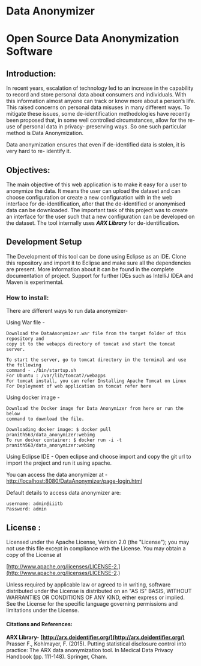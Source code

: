 # Data Anonymizer

# Open Source Data Anonymization Software

## Introduction:

In recent years, escalation of technology led to an increase in the capability to record and
store personal data about consumers and individuals. With this information almost anyone
can track or know more about a person’s life. This raised concerns on personal data misuses
in many different ways. To mitigate these issues, some de-identification methodologies have
recently been proposed that, in some well controlled circumstances, allow for the re-use of
personal data in privacy- preserving ways. So one such particular method is Data
Anonymization.

Data anonymization ensures that even if de-identified data is stolen, it is very hard to re-
identify it.

## Objectives:

The main objective of this web application is to make it easy for a user to anonymize the
data. It means the user can upload the dataset and can choose configuration or create a new
configuration with in the web interface for de-identification, after that the de-identified or
anonymised data can be downloaded. The important task of this project was to create an
interface for the user such that a new configuration can be developed on the dataset. The tool
internally uses **_ARX Library_** for de-identification.

## Development Setup

The Development of this tool can be done using Eclipse as an IDE. Clone this repository and
import it to Eclipse and make sure all the dependencies are present.
More information about it can be found in the complete documentation of project. Support
for further IDEs such as IntelliJ IDEA and Maven is experimental.


### How to install:

There are different ways to run data anonymizer-

Using War file -

```
Download the DataAnonymizer.war file from the target folder of this repository and
copy it to the webapps directory of tomcat and start the tomcat server.
```
```
To start the server, go to tomcat directory in the terminal and use the following
command - ./bin/startup.sh
For Ubuntu : /var/lib/tomcat7/webapps
For tomcat install, you can refer Installing Apache Tomcat on Linux
For Deployment of web application on tomcat refer here
```
Using docker image -

```
Download the Docker image for Data Anonymizer from here or run the below
command to download the file.
```
```
Downloading docker image: $ docker pull pranith563/data_anonymizer:webimg
To run docker container: $ docker run -i -t pranith563/data_anonymizer:webimg
```
Using Eclipse IDE -
Open eclipse and choose import and copy the git url to import the project and
run it using apache.

You can access the data anonymizer at -
[http://localhost:8080/DataAnonymizer/page-login.html](http://localhost:8080/DataAnonymizer/page-login.html)

Default details to access data anonymizer are:
```
username: admin@iiitb
Password: admin
```
## License :

Licensed under the Apache License, Version 2.0 (the "License"); you may not use this file
except in compliance with the License. You may obtain a copy of the License at


[http://www.apache.org/licenses/LICENSE-2.](http://www.apache.org/licenses/LICENSE-2.)

Unless required by applicable law or agreed to in writing, software distributed under the
License is distributed on an "AS IS" BASIS, WITHOUT WARRANTIES OR CONDITIONS
OF ANY KIND, either express or implied. See the License for the specific language
governing permissions and limitations under the License.

#### Citations and References:

**ARX Library- [http://arx.deidentifier.org/](http://arx.deidentifier.org/)**
Prasser F., Kohlmayer, F. (2015). Putting statistical disclosure control into practice: The ARX
data anonymization tool. In Medical Data Privacy Handbook (pp. 111-148). Springer, Cham.